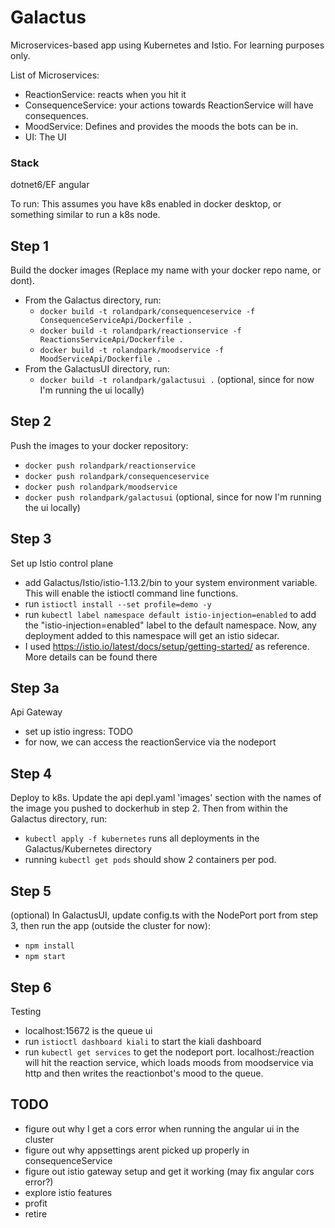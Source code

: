 # Galactus
Microservices-based app using Kubernetes and Istio. For learning purposes only.

List of Microservices:
- ReactionService: reacts when you hit it
- ConsequenceService: your actions towards ReactionService will have consequences.
- MoodService: Defines and provides the moods the bots can be in. 
- UI: The UI

### Stack
dotnet6/EF
angular

To run:
This assumes you have k8s enabled in docker desktop, or something similar to run a k8s node.

## Step 1
Build the docker images (Replace my name with your docker repo name, or dont).
- From the Galactus directory, run: 
  - `docker build -t rolandpark/consequenceservice -f ConsequenceServiceApi/Dockerfile .` 
  - `docker build -t rolandpark/reactionservice -f ReactionsServiceApi/Dockerfile .`
  - `docker build -t rolandpark/moodservice -f MoodServiceApi/Dockerfile .`
- From the GalactusUI directory, run:
  - `docker build -t rolandpark/galactusui .` (optional, since for now I'm running the ui locally)

## Step 2
Push the images to your docker repository:
- `docker push rolandpark/reactionservice`
- `docker push rolandpark/consequenceservice`
- `docker push rolandpark/moodservice`
- `docker push rolandpark/galactusui` (optional, since for now I'm running the ui locally)

## Step 3
Set up Istio control plane
- add Galactus/Istio/istio-1.13.2/bin to your system environment variable. This will enable the istioctl command line functions.
- run `istioctl install --set profile=demo -y`
- run `kubectl label namespace default istio-injection=enabled` to add the "istio-injection=enabled" label to the default namespace. Now, any deployment added to this namespace will get an istio sidecar.
- I used https://istio.io/latest/docs/setup/getting-started/ as reference. More details can be found there

## Step 3a
Api Gateway
- set up istio ingress: TODO
- for now, we can access the reactionService via the nodeport

## Step 4
Deploy to k8s. Update the api depl.yaml 'images' section with the names of the image you pushed to dockerhub in step 2. Then from within the Galactus directory, run: 
- `kubectl apply -f kubernetes` runs all deployments in the Galactus/Kubernetes directory
- running `kubectl get pods` should show 2 containers per pod.

## Step 5
(optional) In GalactusUI, update config.ts  with the NodePort port from step 3, then run the app (outside the cluster for now):
- `npm install`
- `npm start`

## Step 6
Testing
- localhost:15672 is the queue ui
- run `istioctl dashboard kiali` to start the kiali dashboard
- run `kubectl get services` to get the nodeport port. localhost:<port>/reaction will hit the reaction service, which loads moods from moodservice via http and then writes the reactionbot's mood to the queue.

## TODO
- figure out why I get a cors error when running the angular ui in the cluster
- figure out why appsettings arent picked up properly in consequenceService
- figure out istio gateway setup and get it working (may fix angular cors error?)
- explore istio features
- profit
- retire
